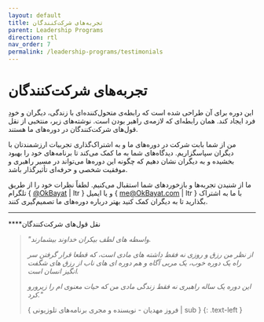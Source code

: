 ```yaml
---
layout: default
title: تجربه‌های شرکت‌کنندگان
parent: Leadership Programs
direction: rtl
nav_order: 7
permalink: /leadership-programs/testimonials
---
```


# تجربه‌های شرکت‌کنندگان
این دوره برای آن طراحی شده است که رابطه‌ی متحول‌کننده‌ای با زندگی، دیگران و خودِ فرد ایجاد کند. همان رابطه‌ای که لازمه‌ی راهبر بودن است. نوشته‌های زیر، منتخبی از نقل قول‌های شرکت‌کنندگان در دوره‌های ما هستند.

من از شما بابت شرکت در دوره‌های ما و به اشتراک‌گذاری تجربیات ارزشمندتان با دیگران سپاسگزاریم. دیدگاه‌های شما به ما کمک می‌کند تا برنامه‌های خود را بهبود بخشیده و به دیگران نشان دهیم که چگونه این دوره‌ها می‌تواند در مسیر راهبری و موفقیت شخصی و حرفه‌ای تأثیرگذار باشد.

ما از شنیدن تجربه‌ها و بازخوردهای شما استقبال می‌کنیم. لطفاً نظرات خود را از طریق تلگرام { [@OkBayat](https://t.me/OKBayat) | ltr } و یا ایمیل { [me@OkBayat.com](mailto:me@OkBayat.com) | ltr } با ما به اشتراک بگذارید تا به دیگران کمک کنید بهتر درباره دوره‌های ما تصمیم‌گیری کنند.

---

****نقل قول‌های شرکت‌کنندگان

> _"واسطه های لطف بیکران خداوند بیشمارند._
>
> _از نظر من رزق و روزی نه فقط داشته های مادی است، که قطعا قرار گرفتن سر راه یک دوره خوب، یک مربی آگاه و هم دوره ای های ناب از رزق های شگفت انگیز انسان است._
>
> _این دوره یک ساله راهبری نه فقط زندگی مادی من که حیات معنوی ام را زیرورو کرد."_
>
> { فروز مهدیان - نویسنده و مجری برنامه‌های تلوزیونی | sub } {: .text-left }
